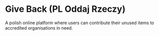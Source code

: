 # Give Back (PL Oddaj Rzeczy)
A polish online platform where users can contribute their unused items to accredited organisations in need.

